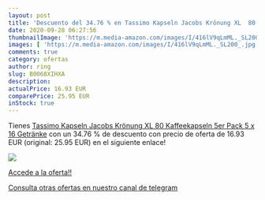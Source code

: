 ```yaml
---
layout: post
title: 'Descuento del 34.76 % en Tassimo Kapseln Jacobs Krönung XL  80 Ka'
date: 2020-09-28 06:27:56
thumbnailImage: 'https://m.media-amazon.com/images/I/416lV9qLmML._SL200_.jpg'
images: [ 'https://m.media-amazon.com/images/I/416lV9qLmML._SL200_.jpg' ]
comments: true
category: ofertas
author: ring
slug: B0068XIHXA
description:
actualPrice: 16.93 EUR
comparePrice: 25.95 EUR
inStock: true
---
```


Tienes [Tassimo Kapseln Jacobs Krönung XL  80 Kaffeekapseln  5er Pack  5 x 16 Getränke](https://www.amazon.com/dp/B0068XIHXA/?tag=redken08-20) con un 34.76 % de descuento con precio de oferta de 16.93 EUR (original: 25.95 EUR) en el siguiente enlace!

[![](https://m.media-amazon.com/images/I/416lV9qLmML._SL200_.jpg)](https://www.amazon.com/dp/B0068XIHXA/?tag=redken08-20)

[Accede a la oferta!!](https://www.amazon.com/dp/B0068XIHXA/?tag=redken08-20)

[Consulta otras ofertas en nuestro canal de telegram](https://t.me/s/ofertas25)
